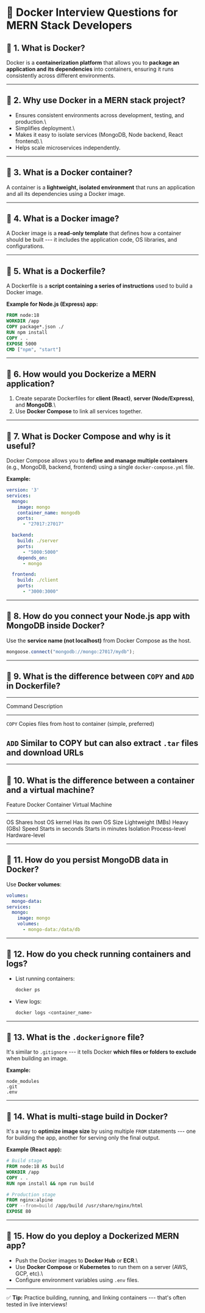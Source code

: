 # 🐳 Docker Interview Questions for MERN Stack Developers

## 🔹 1. What is Docker?

Docker is a **containerization platform** that allows you to **package
an application and its dependencies** into containers, ensuring it runs
consistently across different environments.

------------------------------------------------------------------------

## 🔹 2. Why use Docker in a MERN stack project?

-   Ensures consistent environments across development, testing, and
    production.\
-   Simplifies deployment.\
-   Makes it easy to isolate services (MongoDB, Node backend, React
    frontend).\
-   Helps scale microservices independently.

------------------------------------------------------------------------

## 🔹 3. What is a Docker container?

A container is a **lightweight, isolated environment** that runs an
application and all its dependencies using a Docker image.

------------------------------------------------------------------------

## 🔹 4. What is a Docker image?

A Docker image is a **read-only template** that defines how a container
should be built --- it includes the application code, OS libraries, and
configurations.

------------------------------------------------------------------------

## 🔹 5. What is a Dockerfile?

A Dockerfile is a **script containing a series of instructions** used to
build a Docker image.

**Example for Node.js (Express) app:**

``` dockerfile
FROM node:18
WORKDIR /app
COPY package*.json ./
RUN npm install
COPY . .
EXPOSE 5000
CMD ["npm", "start"]
```

------------------------------------------------------------------------

## 🔹 6. How would you Dockerize a MERN application?

1.  Create separate Dockerfiles for **client (React)**, **server
    (Node/Express)**, and **MongoDB**.\
2.  Use **Docker Compose** to link all services together.

------------------------------------------------------------------------

## 🔹 7. What is Docker Compose and why is it useful?

Docker Compose allows you to **define and manage multiple containers**
(e.g., MongoDB, backend, frontend) using a single `docker-compose.yml`
file.

**Example:**

``` yaml
version: '3'
services:
  mongo:
    image: mongo
    container_name: mongodb
    ports:
      - "27017:27017"

  backend:
    build: ./server
    ports:
      - "5000:5000"
    depends_on:
      - mongo

  frontend:
    build: ./client
    ports:
      - "3000:3000"
```

------------------------------------------------------------------------

## 🔹 8. How do you connect your Node.js app with MongoDB inside Docker?

Use the **service name (not localhost)** from Docker Compose as the
host.

``` js
mongoose.connect("mongodb://mongo:27017/mydb");
```

------------------------------------------------------------------------

## 🔹 9. What is the difference between `COPY` and `ADD` in Dockerfile?

  -----------------------------------------------------------------------
  Command                       Description
  ----------------------------- -----------------------------------------
  `COPY`                        Copies files from host to container
                                (simple, preferred)

  `ADD`                         Similar to COPY but can also extract
                                `.tar` files and download URLs
  -----------------------------------------------------------------------

------------------------------------------------------------------------

## 🔹 10. What is the difference between a container and a virtual machine?

  Feature     Docker Container        Virtual Machine
  ----------- ----------------------- -------------------
  OS          Shares host OS kernel   Has its own OS
  Size        Lightweight (MBs)       Heavy (GBs)
  Speed       Starts in seconds       Starts in minutes
  Isolation   Process-level           Hardware-level

------------------------------------------------------------------------

## 🔹 11. How do you persist MongoDB data in Docker?

Use **Docker volumes**:

``` yaml
volumes:
  mongo-data:
services:
  mongo:
    image: mongo
    volumes:
      - mongo-data:/data/db
```

------------------------------------------------------------------------

## 🔹 12. How do you check running containers and logs?

-   List running containers:

    ``` bash
    docker ps
    ```

-   View logs:

    ``` bash
    docker logs <container_name>
    ```

------------------------------------------------------------------------

## 🔹 13. What is the `.dockerignore` file?

It's similar to `.gitignore` --- it tells Docker **which files or
folders to exclude** when building an image.

**Example:**

    node_modules
    .git
    .env

------------------------------------------------------------------------

## 🔹 14. What is multi-stage build in Docker?

It's a way to **optimize image size** by using multiple `FROM`
statements --- one for building the app, another for serving only the
final output.

**Example (React app):**

``` dockerfile
# Build stage
FROM node:18 AS build
WORKDIR /app
COPY . .
RUN npm install && npm run build

# Production stage
FROM nginx:alpine
COPY --from=build /app/build /usr/share/nginx/html
EXPOSE 80
```

------------------------------------------------------------------------

## 🔹 15. How do you deploy a Dockerized MERN app?

-   Push the Docker images to **Docker Hub** or **ECR**.\
-   Use **Docker Compose** or **Kubernetes** to run them on a server
    (AWS, GCP, etc).\
-   Configure environment variables using `.env` files.

------------------------------------------------------------------------

✅ **Tip:** Practice building, running, and linking containers ---
that's often tested in live interviews!
